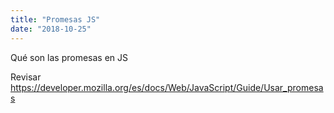 ```yaml
---
title: "Promesas JS"
date: "2018-10-25"
---
```


Qué son las promesas en JS

Revisar https://developer.mozilla.org/es/docs/Web/JavaScript/Guide/Usar_promesas
